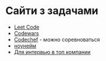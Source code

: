 # Сайти з задачами
- [Leet Code](https://leetcode.com/)
- [Codewars](https://www.codewars.com/dashboard)
- [Codechef](https://www.codechef.com/learn/dashboard) - можно соревноваться
- [ноунейм](https://acmp.ru/index.asp?main=tasks)
- [Для интервью в топ компании](https://www.interviewbit.com/practice/)
